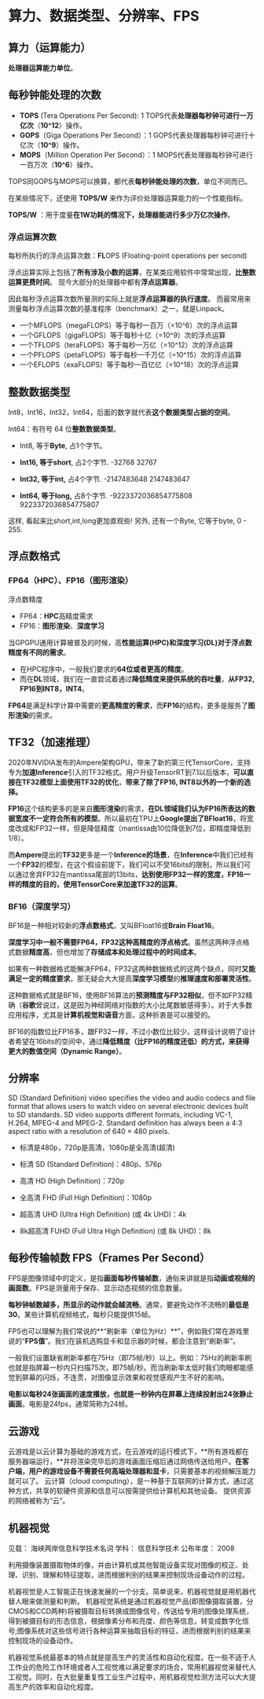 # 算力、数据类型、分辨率、FPS

## 算力（运算能力）

**处理器运算能力单位**。

## 每秒钟能处理的次数

- **TOPS** (Tera Operations Per Second): 1 TOPS代表**处理器每秒钟可进行一万亿次**（**10^12**）操作。
- **GOPS**（Giga Operations Per Second）：1 GOPS代表处理器每秒钟可进行十亿次（**10^9**）操作。
- **MOPS**（Million Operation Per Second）：1 MOPS代表处理器每秒钟可进行一百万次（**10^6**）操作。

TOPS同GOPS与MOPS可以换算，都代表**每秒钟能处理的次数**，单位不同而已。

在某些情况下，还使用 **TOPS/W** 来作为评价处理器运算能力的一个性能指标。

**TOPS/W** ：用于度量**在1W功耗的情况下，处理器能进行多少万亿次操作**。



### 浮点运算次数

每秒所执行的浮点运算次数：**FL**OPS (Floating-point operations per second) 

浮点运算实际上包括了**所有涉及小数的运算**，在某类应用软件中常常出现，**比整数运算更费时间**。
现今大部分的处理器中都有**浮点运算器**。

因此每秒浮点运算次数所量测的实际上就是**浮点运算器的执行速度**。
而最常用来测量每秒浮点运算次数的基准程序（benchmark）之一，就是Linpack。

- 一个MFLOPS（megaFLOPS）等于每秒一百万（=10^6）次的浮点运算
- 一个GFLOPS（gigaFLOPS）等于每秒十亿（=10^9）次的浮点运算
- 一个TFLOPS（teraFLOPS）等于每秒一万亿（=10^12）次的浮点运算
- 一个PFLOPS（petaFLOPS）等于每秒一千万亿（=10^15）次的浮点运算
- 一个EFLOPS（exaFLOPS）等于每秒一百亿亿（=10^18）次的浮点运算



## 整数数据类型

Int8，Int16，Int32，Int64，后面的数字就代表**这个数据类型占据的空间**。

Int64：有符号 64 位**整数数据类型**。

- Int8, 等于**Byte**, 占1个字节。

- **Int16, 等于short**, 占2个字节. -32768 32767
- **Int32, 等于int,** 占4个字节. -2147483648 2147483647
- **Int64, 等于long,** 占8个字节. -9223372036854775808 9223372036854775807

这样, 看起来比short,int,long更加直观些! 另外, 还有一个Byte, 它等于byte, 0 - 255.



## 浮点数格式

### FP64（HPC）、FP16（图形渲染）

浮点数精度

- FP64：**HPC**高精度需求
- FP16：**图形渲染**、**深度学习**

当GPGPU通用计算被普及的时候，高**性能运算(HPC)和深度学习(DL)对于浮点数精度有不同的需求**。

- 在HPC程序中，一般我们要求的**64位或者更高的精度**。
- 而在**DL**领域，我们在一直尝试着通过**降低精度来提供系统的吞吐量**，**从FP32, FP16到INT8，INT4**。

**FP64**是满足科学计算中需要的**更高精度的需求**，而**FP16**的结构，更多是服务了**图形渲染**的需求。

## TF32（加速推理）

2020年NVIDIA发布的Ampere架构GPU，带来了新的第三代TensorCore，支持专为**加速Inference**引入的TF32格式。用户升级TensorRT到7.1以后版本，**可以直接在TF32模型上面使用TF32的优化**，**带来了除了FP16, INT8以外的一个新的选择。**

**FP16**这个结构更多的是来自**图形渲染**的需求，**在DL领域我们认为FP16所表达的数据宽度不一定符合所有的模型**。所以最初在TPU上**Google提出了BFloat16**，将宽度改成和FP32一样，但是降低精度（mantissa由10位降低到7位，即精度降低到1/8）。

而**Ampere**提出的**TF32**更多是一个**Inference的场景**，在**Inference**中我们已经有一个**FP32**的模型，在这个假设前提下，我们可以不受16bits的限制，所以我们可以通过舍弃FP32在mantissa尾部的13bits，**达到使用FP32一样的宽度，FP16一样的精度的目的，使用TensorCore来加速TF32的运算**。

### BF16（深度学习）

BF16是一种相对较新的**浮点数格式**，又叫BFloat16或**Brain Float16**。

**深度学习中一般不需要FP64，FP32这种高精度的浮点格式**。虽然这两种浮点格式数据**精度高**，但也增加了**存储成本和处理过程中的时间成本**。

如果有一种数据格式能解决FP64，FP32这两种数据格式的这两个缺点，同时**又能满足一定的精度要求**，那无疑会大大提高**深度学习模型**的**推理速度和部署灵活性**。

这种数据格式就是BF16，使用BF16算法的**预测精度与FP32相似**，但不如FP32精确（**谷歌**曾说过，这是因为神经网络对指数的大小比尾数敏感得多）。对于大多数应用程序，尤其是**计算机视觉和语音**方面，这种折衷是可以接受的。

BF16的指数位比FP16多，跟FP32一样，不过小数位比较少。这样设计说明了设计者希望在16bits的空间中，通过**降低精度（比FP16的精度还低）的方式，来获得更大的数值空间（Dynamic Range）**。



## 分辨率

SD (Standard Definition) video specifies the video and audio codecs and file format that allows users to watch video on several electronic devices built to SD standards. SD video supports different formats, including VC-1, H.264, MPEG-4 and MPEG-2. Standard definition has always been a 4:3 aspect ratio with a resolution of 640 × 480 pixels.

- 标清是480p，720p是高清，1080p是全高清(超清)

- 标清 SD (Standard Definition)：480p、576p

- 高清 HD (High Definition)：720p

- 全高清 FHD (Full High Definition)：1080p

- 超高清 UHD (Ultra High Definition) (或 4k UHD)：4k

- 8k超高清 FUHD (Full Ultra High Definition) (或 8k UHD)：8k



## 每秒传输帧数 FPS（Frames Per Second）

FPS是图像领域中的定义，是指**画面每秒传输帧数**，通俗来讲就是指**动画或视频的画面数**。FPS是测量用于保存、显示动态视频的信息数量。

**每秒钟帧数越多，所显示的动作就会越流畅**。通常，要避免动作不流畅的**最低是30**。某些计算机视频格式，每秒只能提供15帧。

FPS也可以理解为我们常说的**“刷新率（单位为Hz）**”，例如我们常在游戏里说的“**FPS值**”。我们在装机选购显卡和显示器的时候，都会注意到“刷新率”。

一般我们设置缺省刷新率都在75Hz（即75帧/秒）以上。例如：75Hz的刷新率刷也就是指屏幕一秒内只扫描75次，即75帧/秒。而当刷新率太低时我们肉眼都能感觉到屏幕的闪烁，不连贯，对图像显示效果和视觉感观产生不好的影响。

**电影以每秒24张画面的速度播放，也就是一秒钟内在屏幕上连续投射出24张静止画面**。电影是24fps，通常简称为24帧。



## 云游戏

云游戏是以云计算为基础的游戏方式，在云游戏的运行模式下，**所有游戏都在服务器端运行，**并将渲染完毕后的游戏画面压缩后通过网络传送给用户。**在客户端，用户的游戏设备不需要任何高端处理器和显卡**，只需要基本的视频解压能力就可以了。
云计算（cloud computing），是一种基于互联网的计算方式，通过这种方式，共享的软硬件资源和信息可以按需提供给计算机和其他设备。
提供资源的网络被称为“云”。



## 机器视觉

见载：	海峡两岸信息科学技术名词
学科：	信息科学技术
公布年度：	2008

利用摄像装置摄取物体的像，并由计算机或其他智能设备实现对图像的校正、处理、识别、理解和特征提取，进而根据判别的结果来控制现场设备动作的过程。

机器视觉是人工智能正在快速发展的一个分支。简单说来，机器视觉就是用机器代替人眼来做测量和判断。
机器视觉系统是通过机器视觉产品(即图像摄取装置，分CMOS和CCD两种)将被摄取目标转换成图像信号，传送给专用的图像处理系统，得到被摄目标的形态信息，根据像素分布和亮度、颜色等信息，转变成数字化信号;图像系统对这些信号进行各种运算来抽取目标的特征，进而根据判别的结果来控制现场的设备动作。 

机器视觉系统最基本的特点就是提高生产的灵活性和自动化程度。在一些不适于人工作业的危险工作环境或者人工视觉难以满足要求的场合，常用机器视觉来替代人工视觉。同时，在大批量重复性工业生产过程中，用机器视觉检测方法可以大大提高生产的效率和自动化程度。 







